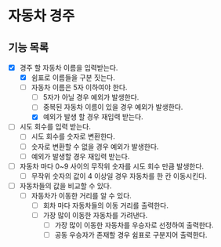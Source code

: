 # 자동차 경주

## 기능 목록

- [x] 경주 할 자동차 이름을 입력받는다.
    - [x] 쉼표로 이름들을 구분 짓는다.
    - [ ] 자동차 이름은 5자 이하여야 한다.
        - [ ] 5자가 아닐 경우 예외가 발생한다.
        - [ ] 중복된 자동차 이름이 있을 경우 예외가 발생한다.
        - [x] 예외가 발생 할 경우 재입력 받는다.
- [ ] 시도 회수를 입력 받는다.
    - [ ] 시도 회수를 숫자로 변환한다.
    - [ ] 숫자로 변환할 수 없을 경우 예외가 발생한다.
    - [ ] 예외가 발생할 경우 재입력 받는다.
- [ ] 자동차 마다 0~9 사이의 무작위 숫자를 시도 회수 만큼 발생한다.
    - [ ] 무작위 숫자의 값이 4 이상일 경우 자동차를 한 칸 이동시킨다.
- [ ] 자동차들의 값을 비교할 수 있다.
    - [ ] 자동차가 이동한 거리를 알 수 있다.
        - [ ] 회차 마다 자동차들의 이동 거리를 출력한다.
        - [ ] 가장 많이 이동한 자동차를 가려낸다.
            - [ ] 가장 많이 이동한 자동차를 우승자로 선정하여 출력한다.
            - [ ] 공동 우승자가 존재할 경우 쉼표로 구분지어 출력한다.
